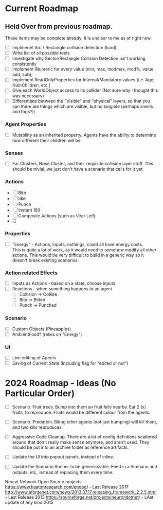 # Current Roadmap

## Held Over from previous roadmap.
These items may be complete already. It is unclear to me as of right now.
* [ ] Implmenet Arc / Rectangle collision detection (hard)
* [ ] Write list of all possible tests
* [ ] Investigate why Sector/Rectangle Collision Detection isn't working consistently
* [ ] Implement INumeric for every value (min, max, modmax, mod%, value, add, sub);
* [ ] Implement ReadOnlyProperties for Internal/Mandatory values [i.e. Age, NumChildren, etc.]
* [ ] Give each WorldObject access to its collider (Not sure why I thought this was necessary)
* [ ] Differentiate between the "Visible" and "physical" layers, so that you can there are things which are visible, but no tangible (perhaps smells and fogs?)\

### Agent Properties
* [ ] Mutability as an inherited property. Agents have the ability to determine how different their children will be.
### Senses
* [ ] Ear Clusters, Nose Cluster, and their requisite collision layer stuff. This should be trivial, we just don't have a scenario that calls for it yet.
### Actions
* [ ] Bite
* [ ] Idle
* [ ] Punch
* [ ] Instant 180
* [ ] Composite Actions (such as Veer Left)
* [ ] 
### Properties
* [ ] "Energy" - Actions, Inputs, nothings, could all have energy costs. 	
       This is quite a lot of work, as it would need to somehow modify all other actions. This would be very difficult to build in a generic way so it doesn't break existing scenarios.
### Action related Effects
* [ ] Inputs as Actions - based on a state, choose inputs
* [ ] Reactions - when something happens to an agent
   * [ ] Collision -> Collide
   * [ ] Bite -> Bitten
   * [ ] Punch -> Punched

### Scenario
* [ ] Custom Objects (Pineapples)
* [ ] AmbientFood? (relies on "Energy")

### UI
* [ ] Live editing of Agents
* [ ] Saving of Current State (Including flag for "edited or not")

# 2024 Roadmap - Ideas (No Particular Order)
* [ ] Scenario: Fruit trees. Bump into them an fruit falls nearby. Eat 2 (x) fruits, to reproduce. Fruits would be different colour from the agents.
* [ ] Scenario: Predation. Biting other agents (not just bumping) will kill them, and two kills reproduces. 
* [ ] Aggressive Code Cleanup. There are a lot of config defintions scattered around that don't really make sense anymore, and aren't used. They should be put into an archive folder as reference artifacts.
* [ ] Update the UI into popout panels, instead of inline.
* [ ] Update the Scenario Runner to be genericizable. Feed in a Scenario and outputs, etc, instead of replacing them every time. 


Neural Network Open Source projects
https://www.heatonresearch.com/encog/ - Last Release 2017
http://www.aforgenet.com/news/2013.07.17.releasing_framework_2.2.5.html - Last Release 2013
https://sourceforge.net/projects/neurondotnet/ - LAst update of any kind 2015
